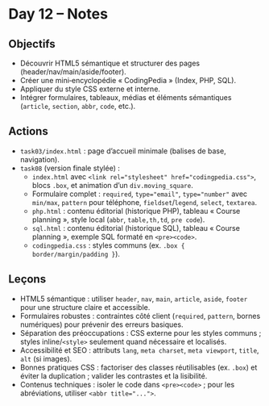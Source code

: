 # Day 12 – Notes

## Objectifs
- Découvrir HTML5 sémantique et structurer des pages (header/nav/main/aside/footer).  
- Créer une mini‑encyclopédie « CodingPedia » (Index, PHP, SQL).  
- Appliquer du style CSS externe et interne.  
- Intégrer formulaires, tableaux, médias et éléments sémantiques (`article`, `section`, `abbr`, `code`, etc.).  

## Actions
- `task03/index.html` : page d’accueil minimale (balises de base, navigation).  
- `task08` (version finale stylée) :  
  - `index.html` avec `<link rel="stylesheet" href="codingpedia.css">`, blocs `.box`, et animation d’un `div.moving_square`.  
  - Formulaire complet : `required`, `type="email"`, `type="number"` avec `min/max`, `pattern` pour téléphone, `fieldset`/`legend`, `select`, `textarea`.  
  - `php.html` : contenu éditorial (historique PHP), tableau « Course planning », style local (`abbr`, `table,th,td`, `pre code`).  
  - `sql.html` : contenu éditorial (historique SQL), tableau « Course planning », exemple SQL formaté en `<pre><code>`.  
  - `codingpedia.css` : styles communs (ex. `.box { border/margin/padding }`).  

## Leçons
- HTML5 sémantique : utiliser `header`, `nav`, `main`, `article`, `aside`, `footer` pour une structure claire et accessible.  
- Formulaires robustes : contraintes côté client (`required`, `pattern`, bornes numériques) pour prévenir des erreurs basiques.  
- Séparation des préoccupations : CSS externe pour les styles communs ; styles inline/`<style>` seulement quand nécessaire et localisés.  
- Accessibilité et SEO : attributs `lang`, `meta charset`, `meta viewport`, `title`, `alt` (si images).  
- Bonnes pratiques CSS : factoriser des classes réutilisables (ex. `.box`) et éviter la duplication ; valider les contrastes et la lisibilité.  
- Contenus techniques : isoler le code dans `<pre><code>` ; pour les abréviations, utiliser `<abbr title="...">`.  

